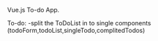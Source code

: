 Vue.js To-do App.

To-do:
-split the ToDoList in to single components (todoForm,todoList,singleTodo,complitedTodos)
